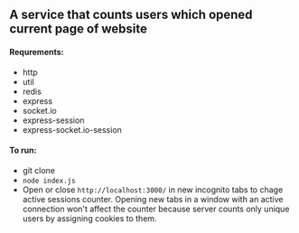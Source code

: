 ## A service that counts users which opened current page of website


#### Requrements:
* http
* util
* redis
* express
* socket.io
* express-session
* express-socket.io-session

#### To run:
* git clone
* `node index.js`
* Open or close `http://localhost:3000/` in new incognito tabs 
to chage active sessions counter. Opening new tabs in a window
with an active connection won't affect the counter because server
counts only unique users by assigning cookies to them.
